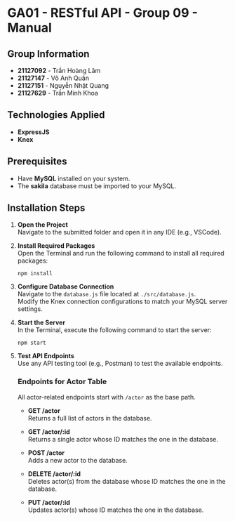 # GA01 - RESTful API - Group 09 - Manual

## Group Information
- **21127092** - Trần Hoàng Lâm
- **21127147** - Võ Anh Quân
- **21127151** - Nguyễn Nhật Quang
- **21127629** - Trần Minh Khoa

## Technologies Applied
- **ExpressJS**
- **Knex**

## Prerequisites
- Have **MySQL** installed on your system.
- The **sakila** database must be imported to your MySQL.

## Installation Steps

1. **Open the Project**  
   Navigate to the submitted folder and open it in any IDE (e.g., VSCode).

2. **Install Required Packages**  
   Open the Terminal and run the following command to install all required packages:
   ```
   npm install
   ```

3. **Configure Database Connection**  
   Navigate to the `database.js` file located at `./src/database.js`.  
   Modify the Knex connection configurations to match your MySQL server settings.

4. **Start the Server**  
   In the Terminal, execute the following command to start the server:
   ```
   npm start
   ```

5. **Test API Endpoints**  
   Use any API testing tool (e.g., Postman) to test the available endpoints.

   ### Endpoints for Actor Table
   All actor-related endpoints start with `/actor` as the base path.

   - **GET /actor**  
     Returns a full list of actors in the database.
   
   - **GET /actor/:id**  
     Returns a single actor whose ID matches the one in the database.
   
   - **POST /actor**  
     Adds a new actor to the database.
   
   - **DELETE /actor/:id**  
     Deletes actor(s) from the database whose ID matches the one in the database.
   
   - **PUT /actor/:id**  
     Updates actor(s) whose ID matches the one in the database.